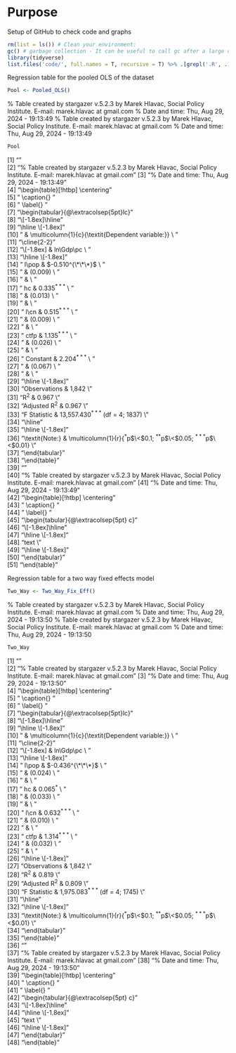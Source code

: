 # Purpose

Setup of GitHub to check code and graphs

``` r
rm(list = ls()) # Clean your environment:
gc() # garbage collection - It can be useful to call gc after a large object has been removed, as this may prompt R to return memory to the operating system.
library(tidyverse)
list.files('code/', full.names = T, recursive = T) %>% .[grepl('.R', .)] %>% as.list() %>% walk(~source(.))
```

Regression table for the pooled OLS of the dataset

``` r
Pool <- Pooled_OLS()
```

% Table created by stargazer v.5.2.3 by Marek Hlavac, Social Policy
Institute. E-mail: marek.hlavac at gmail.com % Date and time: Thu, Aug
29, 2024 - 19:13:49
% Table created by stargazer v.5.2.3 by Marek Hlavac, Social Policy
Institute. E-mail: marek.hlavac at gmail.com % Date and time: Thu, Aug
29, 2024 - 19:13:49
``` r
Pool
```

\[1\] “”  
\[2\] “% Table created by stargazer v.5.2.3 by Marek Hlavac, Social
Policy Institute. E-mail: marek.hlavac at gmail.com” \[3\] “% Date and
time: Thu, Aug 29, 2024 - 19:13:49”  
\[4\] “\begin{table}\[!htbp\] \centering”  
\[5\] ” \caption{} ”  
\[6\] ” \label{} ”  
\[7\] “\begin{tabular}{@\\extracolsep{5pt}lc}”  
\[8\] “\\\[-1.8ex\]\hline”  
\[9\] “\hline \\\[-1.8ex\]”  
\[10\] ” & \multicolumn{1}{c}{\textit{Dependent variable:}} \\ ”  
\[11\] “\cline{2-2}”  
\[12\] “\\\[-1.8ex\] & ln\\Gdp\\pc \\ ”  
\[13\] “\hline \\\[-1.8ex\]”  
\[14\] ” l\\pop & $-0.510^{\*\*\*}$ \\ ”  
\[15\] ” & (0.009) \\ ”  
\[16\] ” & \\ ”  
\[17\] ” hc & 0.335<sup>\* \* \*</sup> \\ ”  
\[18\] ” & (0.013) \\ ”  
\[19\] ” & \\ ”  
\[20\] ” l\\cn & 0.515<sup>\* \* \*</sup> \\ ”  
\[21\] ” & (0.009) \\ ”  
\[22\] ” & \\ ”  
\[23\] ” ctfp & 1.135<sup>\* \* \*</sup> \\ ”  
\[24\] ” & (0.026) \\ ”  
\[25\] ” & \\ ”  
\[26\] ” Constant & 2.204<sup>\* \* \*</sup> \\ ”  
\[27\] ” & (0.067) \\ ”  
\[28\] ” & \\ ”  
\[29\] “\hline \\\[-1.8ex\]”  
\[30\] “Observations & 1,842 \\”  
\[31\] “R<sup>2</sup> & 0.967 \\”  
\[32\] “Adjusted R<sup>2</sup> & 0.967 \\”  
\[33\] “F Statistic & 13,557.430<sup>\* \* \*</sup> (df = 4; 1837) \\”  
\[34\] “\hline”  
\[35\] “\hline \\\[-1.8ex\]”  
\[36\] “\textit{Note:} & \multicolumn{1}{r}{<sup>\*</sup>p$\<$0.1;
<sup>\*\*</sup>p$\<$0.05; <sup>\* \* \*</sup>p$\<$0.01} \\”  
\[37\] “\end{tabular}”  
\[38\] “\end{table}”  
\[39\] “”  
\[40\] “% Table created by stargazer v.5.2.3 by Marek Hlavac, Social
Policy Institute. E-mail: marek.hlavac at gmail.com” \[41\] “% Date and
time: Thu, Aug 29, 2024 - 19:13:49”  
\[42\] “\begin{table}\[!htbp\] \centering”  
\[43\] ” \caption{} ”  
\[44\] ” \label{} ”  
\[45\] “\begin{tabular}{@\\extracolsep{5pt} c}”  
\[46\] “\\\[-1.8ex\]\hline”  
\[47\] “\hline \\\[-1.8ex\]”  
\[48\] “text \\”  
\[49\] “\hline \\\[-1.8ex\]”  
\[50\] “\end{tabular}”  
\[51\] “\end{table}”

Regression table for a two way fixed effects model

``` r
Two_Way <- Two_Way_Fix_Eff()
```

% Table created by stargazer v.5.2.3 by Marek Hlavac, Social Policy
Institute. E-mail: marek.hlavac at gmail.com % Date and time: Thu, Aug
29, 2024 - 19:13:50
% Table created by stargazer v.5.2.3 by Marek Hlavac, Social Policy
Institute. E-mail: marek.hlavac at gmail.com % Date and time: Thu, Aug
29, 2024 - 19:13:50
``` r
Two_Way
```

\[1\] “”  
\[2\] “% Table created by stargazer v.5.2.3 by Marek Hlavac, Social
Policy Institute. E-mail: marek.hlavac at gmail.com” \[3\] “% Date and
time: Thu, Aug 29, 2024 - 19:13:50”  
\[4\] “\begin{table}\[!htbp\] \centering”  
\[5\] ” \caption{} ”  
\[6\] ” \label{} ”  
\[7\] “\begin{tabular}{@\\extracolsep{5pt}lc}”  
\[8\] “\\\[-1.8ex\]\hline”  
\[9\] “\hline \\\[-1.8ex\]”  
\[10\] ” & \multicolumn{1}{c}{\textit{Dependent variable:}} \\ ”  
\[11\] “\cline{2-2}”  
\[12\] “\\\[-1.8ex\] & ln\\Gdp\\pc \\ ”  
\[13\] “\hline \\\[-1.8ex\]”  
\[14\] ” l\\pop & $-0.436^{\*\*\*}$ \\ ”  
\[15\] ” & (0.024) \\ ”  
\[16\] ” & \\ ”  
\[17\] ” hc & 0.065<sup>\*</sup> \\ ”  
\[18\] ” & (0.033) \\ ”  
\[19\] ” & \\ ”  
\[20\] ” l\\cn & 0.632<sup>\* \* \*</sup> \\ ”  
\[21\] ” & (0.010) \\ ”  
\[22\] ” & \\ ”  
\[23\] ” ctfp & 1.314<sup>\* \* \*</sup> \\ ”  
\[24\] ” & (0.032) \\ ”  
\[25\] ” & \\ ”  
\[26\] “\hline \\\[-1.8ex\]”  
\[27\] “Observations & 1,842 \\”  
\[28\] “R<sup>2</sup> & 0.819 \\”  
\[29\] “Adjusted R<sup>2</sup> & 0.809 \\”  
\[30\] “F Statistic & 1,975.083<sup>\* \* \*</sup> (df = 4; 1745) \\”  
\[31\] “\hline”  
\[32\] “\hline \\\[-1.8ex\]”  
\[33\] “\textit{Note:} & \multicolumn{1}{r}{<sup>\*</sup>p$\<$0.1;
<sup>\*\*</sup>p$\<$0.05; <sup>\* \* \*</sup>p$\<$0.01} \\”  
\[34\] “\end{tabular}”  
\[35\] “\end{table}”  
\[36\] “”  
\[37\] “% Table created by stargazer v.5.2.3 by Marek Hlavac, Social
Policy Institute. E-mail: marek.hlavac at gmail.com” \[38\] “% Date and
time: Thu, Aug 29, 2024 - 19:13:50”  
\[39\] “\begin{table}\[!htbp\] \centering”  
\[40\] ” \caption{} ”  
\[41\] ” \label{} ”  
\[42\] “\begin{tabular}{@\\extracolsep{5pt} c}”  
\[43\] “\\\[-1.8ex\]\hline”  
\[44\] “\hline \\\[-1.8ex\]”  
\[45\] “text \\”  
\[46\] “\hline \\\[-1.8ex\]”  
\[47\] “\end{tabular}”  
\[48\] “\end{table}”
